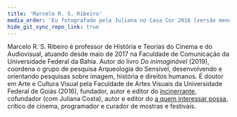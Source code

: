 ```yaml
---
title: 'Marcelo R. S. Ribeiro'
media_order: 'Eu fotografado pela Juliana no Casa Cor 2016 [versão menor].jpg'
hide_git_sync_repo_link: true
---
```


Marcelo R. S. Ribeiro é professor de História e Teorias do Cinema e do Audiovisual, atuando desde maio de 2017 na Faculdade de Comunicação da Universidade Federal da Bahia. Autor do livro _Do inimaginável_ (2019), coordena o grupo de pesquisa Arqueologia do Sensível, desenvolvendo e orientando pesquisas sobre imagem, história e direitos humanos. É doutor em Arte e Cultura Visual pela Faculdade de Artes Visuais da Universidade Federal de Goiás (2016), fundador, autor e editor do [incinerrante](https://www.incinerrante.com/), cofundador (com Juliana Costa), autor e editor do [a quem interessar possa](https://www.aquem.in/), crítico de cinema, programador e curador de mostras e festivais.